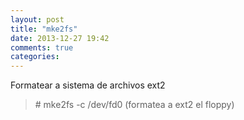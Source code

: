 ```yaml
---
layout: post
title: "mke2fs"
date: 2013-12-27 19:42
comments: true
categories: 
---
```

Formatear a sistema de archivos ext2

>\# mke2fs -c /dev/fd0         (formatea a ext2 el floppy)

